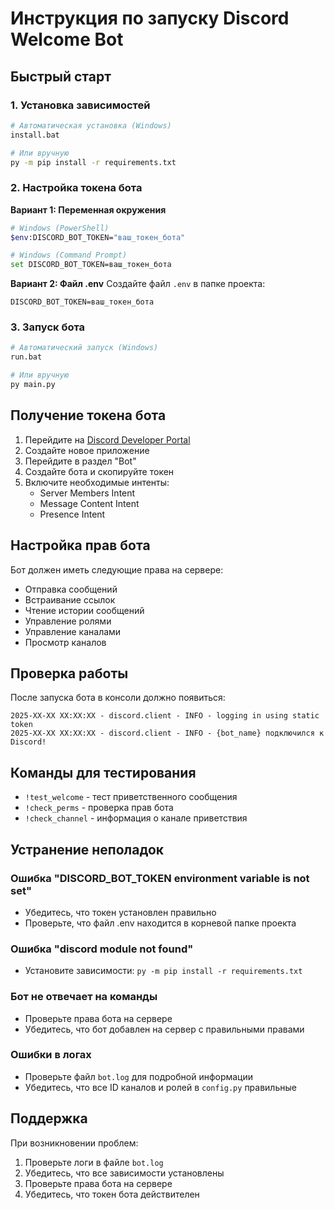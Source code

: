 # Инструкция по запуску Discord Welcome Bot

## Быстрый старт

### 1. Установка зависимостей
```bash
# Автоматическая установка (Windows)
install.bat

# Или вручную
py -m pip install -r requirements.txt
```

### 2. Настройка токена бота

**Вариант 1: Переменная окружения**
```bash
# Windows (PowerShell)
$env:DISCORD_BOT_TOKEN="ваш_токен_бота"

# Windows (Command Prompt)
set DISCORD_BOT_TOKEN=ваш_токен_бота
```

**Вариант 2: Файл .env**
Создайте файл `.env` в папке проекта:
```
DISCORD_BOT_TOKEN=ваш_токен_бота
```

### 3. Запуск бота
```bash
# Автоматический запуск (Windows)
run.bat

# Или вручную
py main.py
```

## Получение токена бота

1. Перейдите на [Discord Developer Portal](https://discord.com/developers/applications)
2. Создайте новое приложение
3. Перейдите в раздел "Bot"
4. Создайте бота и скопируйте токен
5. Включите необходимые интенты:
   - Server Members Intent
   - Message Content Intent
   - Presence Intent

## Настройка прав бота

Бот должен иметь следующие права на сервере:
- Отправка сообщений
- Встраивание ссылок
- Чтение истории сообщений
- Управление ролями
- Управление каналами
- Просмотр каналов

## Проверка работы

После запуска бота в консоли должно появиться:
```
2025-XX-XX XX:XX:XX - discord.client - INFO - logging in using static token
2025-XX-XX XX:XX:XX - discord.client - INFO - {bot_name} подключился к Discord!
```

## Команды для тестирования

- `!test_welcome` - тест приветственного сообщения
- `!check_perms` - проверка прав бота
- `!check_channel` - информация о канале приветствия

## Устранение неполадок

### Ошибка "DISCORD_BOT_TOKEN environment variable is not set"
- Убедитесь, что токен установлен правильно
- Проверьте, что файл .env находится в корневой папке проекта

### Ошибка "discord module not found"
- Установите зависимости: `py -m pip install -r requirements.txt`

### Бот не отвечает на команды
- Проверьте права бота на сервере
- Убедитесь, что бот добавлен на сервер с правильными правами

### Ошибки в логах
- Проверьте файл `bot.log` для подробной информации
- Убедитесь, что все ID каналов и ролей в `config.py` правильные

## Поддержка

При возникновении проблем:
1. Проверьте логи в файле `bot.log`
2. Убедитесь, что все зависимости установлены
3. Проверьте права бота на сервере
4. Убедитесь, что токен бота действителен